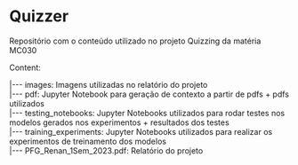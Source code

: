 # Quizzer
Repositório com o conteúdo utilizado no projeto Quizzing da matéria MC030

Content:

|--- images: Imagens utilizadas no relatório do projeto  
|--- pdf: Jupyter Notebook para geração de contexto a partir de pdfs + pdfs utilizados  
|--- testing_notebooks: Jupyter Notebooks utilizados para rodar testes nos modelos gerados nos experimentos + resultados dos testes  
|--- training_experiments: Jupyter Notebooks utilizados para realizar os experimentos de treinamento dos modelos  
|--- PFG_Renan_1Sem_2023.pdf: Relatório do projeto
